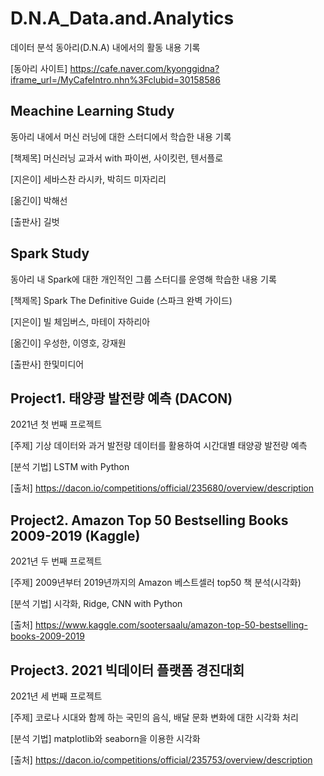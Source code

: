 # D.N.A_Data.and.Analytics
데이터 분석 동아리(D.N.A) 내에서의 활동 내용 기록

[동아리 사이트] https://cafe.naver.com/kyonggidna?iframe_url=/MyCafeIntro.nhn%3Fclubid=30158586

## Meachine Learning Study
동아리 내에서 머신 러닝에 대한 스터디에서 학습한 내용 기록

[책제목] 머신러닝 교과서 with 파이썬, 사이킷런, 텐서플로

[지은이] 세바스찬 라시카, 박히드 미자리리

[옮긴이] 박해선

[출판사] 길벗

## Spark Study
동아리 내 Spark에 대한 개인적인 그룹 스터디를 운영해 학습한 내용 기록

[책제목] Spark The Definitive Guide (스파크 완벽 가이드)

[지은이] 빌 체임버스, 마테이 자하리아

[옮긴이] 우성한, 이영호, 강재원

[출판사] 한및미디어

## Project1. 태양광 발전량 예측 (DACON)
2021년 첫 번째 프로젝트

[주제] 기상 데이터와 과거 발전량 데이터를 활용하여 시간대별 태양광 발전량 예측

[분석 기법] LSTM with Python

[출처] https://dacon.io/competitions/official/235680/overview/description

## Project2. Amazon Top 50 Bestselling Books 2009-2019 (Kaggle)
2021년 두 번째 프로젝트

[주제] 2009년부터 2019년까지의 Amazon 베스트셀러 top50 책 분석(시각화)

[분석 기법] 시각화, Ridge, CNN with Python

[출처] https://www.kaggle.com/sootersaalu/amazon-top-50-bestselling-books-2009-2019

## Project3. 2021 빅데이터 플랫폼 경진대회
2021년 세 번째 프로젝트

[주제] 코로나 시대와 함께 하는 국민의 음식, 배달 문화 변화에 대한 시각화 처리

[분석 기법] matplotlib와 seaborn을 이용한 시각화 

[출처]  https://dacon.io/competitions/official/235753/overview/description
